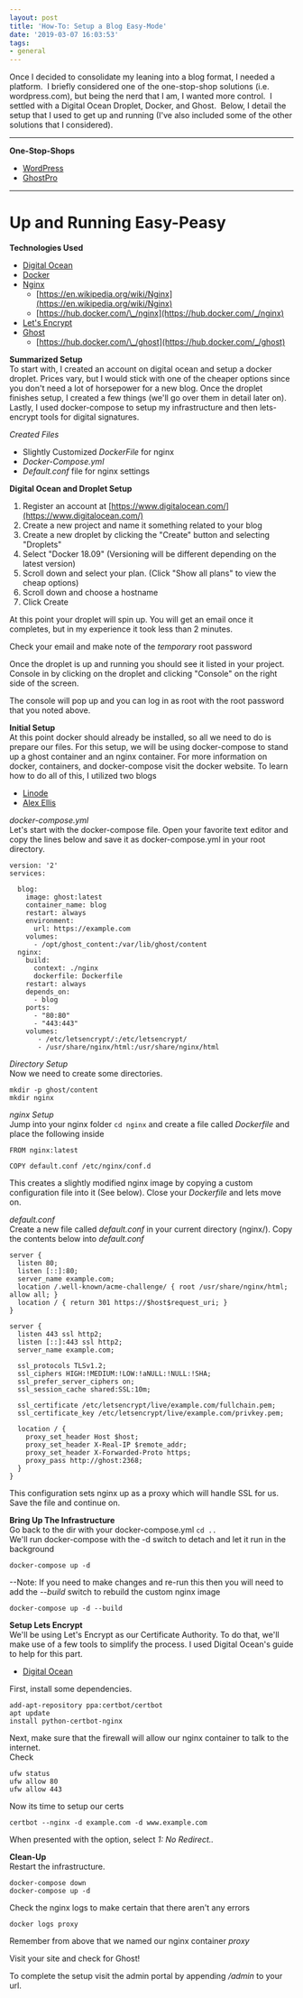 ```yaml
---
layout: post
title: 'How-To: Setup a Blog Easy-Mode'
date: '2019-03-07 16:03:53'
tags:
- general
---
```


Once I decided to consolidate my leaning into a blog format, I needed a platform. &nbsp;I briefly considered one of the one-stop-shop solutions (i.e. wordpress.com), but being the nerd that I am, I wanted more control. &nbsp;I settled with a Digital Ocean Droplet, Docker, and Ghost. &nbsp;Below, I detail the setup that I used to get up and running (I've also included some of the other solutions that I considered).

<!--kg-card-begin: hr-->
* * *
<!--kg-card-end: hr--><!--kg-card-begin: markdown-->

**One-Stop-Shops**

- [WordPress](https://wordpress.com/)
- [GhostPro](https://ghost.org/pricing/)
<!--kg-card-end: markdown--><!--kg-card-begin: hr-->
* * *
<!--kg-card-end: hr--><!--kg-card-begin: markdown-->
# Up and Running Easy-Peasy
<!--kg-card-end: markdown--><!--kg-card-begin: markdown-->

**Technologies Used**

- [Digital Ocean](https://www.digitalocean.com/)
- [Docker](https://www.docker.com/)
- [Nginx](https://www.nginx.com/)
  - [https://en.wikipedia.org/wiki/Nginx](https://en.wikipedia.org/wiki/Nginx)
  - [https://hub.docker.com/\_/nginx](https://hub.docker.com/_/nginx)
- [Let's Encrypt](https://letsencrypt.org/)
- [Ghost](https://ghost.org/)
  - [https://hub.docker.com/\_/ghost](https://hub.docker.com/_/ghost)
<!--kg-card-end: markdown--><!--kg-card-begin: markdown-->

**Summarized Setup**  
To start with, I created an account on digital ocean and setup a docker droplet. Prices vary, but I would stick with one of the cheaper options since you don't need a lot of horsepower for a new blog. Once the droplet finishes setup, I created a few things (we'll go over them in detail later on). Lastly, I used docker-compose to setup my infrastructure and then lets-encrypt tools for digital signatures.

_Created Files_

- Slightly Customized _DockerFile_ for nginx
- _Docker-Compose.yml_
- _Default.conf_ file for nginx settings
<!--kg-card-end: markdown--><!--kg-card-begin: markdown-->

**Digital Ocean and Droplet Setup**

1. Register an account at [https://www.digitalocean.com/](https://www.digitalocean.com/)
2. Create a new project and name it something related to your blog
3. Create a new droplet by clicking the "Create" button and selecting "Droplets"
4. Select "Docker 18.09" (Versioning will be different depending on the latest version)
5. Scroll down and select your plan. (Click "Show all plans" to view the cheap options)
6. Scroll down and choose a hostname
7. Click Create

At this point your droplet will spin up. You will get an email once it completes, but in my experience it took less than 2 minutes.

Check your email and make note of the _temporary_ root password

Once the droplet is up and running you should see it listed in your project. Console in by clicking on the droplet and clicking "Console" on the right side of the screen.

The console will pop up and you can log in as root with the root password that you noted above.

<!--kg-card-end: markdown--><!--kg-card-begin: markdown-->

**Initial Setup**  
At this point docker should already be installed, so all we need to do is prepare our files. For this setup, we will be using docker-compose to stand up a ghost container and an nginx container. For more information on docker, containers, and docker-compose visit the docker website. To learn how to do all of this, I utilized two blogs

- [Linode](https://www.linode.com/docs/websites/cms/how-to-install-ghost-cms-with-docker-compose-on-ubuntu-18-04/)
- [Alex Ellis](https://blog.alexellis.io/your-ghost-blog/)

_docker-compose.yml_  
Let's start with the docker-compose file. Open your favorite text editor and copy the lines below and save it as docker-compose.yml in your root directory.

    version: '2'
    services:
    
      blog:
        image: ghost:latest
        container_name: blog
        restart: always
        environment:
          url: https://example.com
        volumes:
          - /opt/ghost_content:/var/lib/ghost/content
      nginx:
        build:
          context: ./nginx
          dockerfile: Dockerfile
        restart: always
        depends_on:
          - blog
        ports:
          - "80:80"
          - "443:443"
        volumes:
           - /etc/letsencrypt/:/etc/letsencrypt/
           - /usr/share/nginx/html:/usr/share/nginx/html

_Directory Setup_  
Now we need to create some directories.

    mkdir -p ghost/content
    mkdir nginx

_nginx Setup_  
Jump into your nginx folder `cd nginx` and create a file called _Dockerfile_ and place the following inside

    FROM nginx:latest
    
    COPY default.conf /etc/nginx/conf.d

This creates a slightly modified nginx image by copying a custom configuration file into it (See below). Close your _Dockerfile_ and lets move on.

_default.conf_  
Create a new file called _default.conf_ in your current directory (nginx/). Copy the contents below into _default.conf_

    server {
      listen 80;
      listen [::]:80;
      server_name example.com;
      location /.well-known/acme-challenge/ { root /usr/share/nginx/html; allow all; }
      location / { return 301 https://$host$request_uri; }
    }
    
    server {
      listen 443 ssl http2;
      listen [::]:443 ssl http2;
      server_name example.com;
    
      ssl_protocols TLSv1.2;
      ssl_ciphers HIGH:!MEDIUM:!LOW:!aNULL:!NULL:!SHA;
      ssl_prefer_server_ciphers on;
      ssl_session_cache shared:SSL:10m;
    
      ssl_certificate /etc/letsencrypt/live/example.com/fullchain.pem;
      ssl_certificate_key /etc/letsencrypt/live/example.com/privkey.pem;
    
      location / {
        proxy_set_header Host $host;
        proxy_set_header X-Real-IP $remote_addr;
        proxy_set_header X-Forwarded-Proto https;
        proxy_pass http://ghost:2368;
      }
    }

This configuration sets nginx up as a proxy which will handle SSL for us. Save the file and continue on.

<!--kg-card-end: markdown--><!--kg-card-begin: markdown-->

**Bring Up The Infrastructure**  
Go back to the dir with your docker-compose.yml `cd ..`  
We'll run docker-compose with the -d switch to detach and let it run in the background

    docker-compose up -d

--Note: If you need to make changes and re-run this then you will need to add the _--build_ switch to rebuild the custom nginx image

    docker-compose up -d --build

<!--kg-card-end: markdown--><!--kg-card-begin: markdown-->

**Setup Lets Encrypt**  
We'll be using Let's Encrypt as our Certificate Authority. To do that, we'll make use of a few tools to simplify the process. I used Digital Ocean's guide to help for this part.

- [Digital Ocean](https://www.digitalocean.com/community/tutorials/how-to-secure-nginx-with-let-s-encrypt-on-ubuntu-16-04)

First, install some dependencies.

    add-apt-repository ppa:certbot/certbot
    apt update
    install python-certbot-nginx

Next, make sure that the firewall will allow our nginx container to talk to the internet.  
Check

    ufw status
    ufw allow 80
    ufw allow 443

Now its time to setup our certs

    certbot --nginx -d example.com -d www.example.com

When presented with the option, select _1: No Redirect.._

<!--kg-card-end: markdown--><!--kg-card-begin: markdown-->

**Clean-Up**  
Restart the infrastructure.

    docker-compose down
    docker-compose up -d

Check the nginx logs to make certain that there aren't any errors

    docker logs proxy

Remember from above that we named our nginx container _proxy_

Visit your site and check for Ghost!

To complete the setup visit the admin portal by appending _/admin_ to your url.

<!--kg-card-end: markdown-->